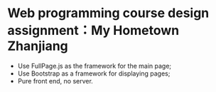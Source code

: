 Web programming course design assignment：My Hometown Zhanjiang
===================

- Use FullPage.js as the framework for the main page; 
- Use Bootstrap as a framework for displaying pages; 
- Pure front end, no server. 

